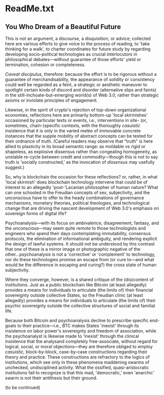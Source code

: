 # ReadMe.txt
## You Who Dream of a Beautiful Future

This is not an argument, a discourse, a disquisition, or advice; collected here are various efforts to give voice to the process of reading, to 'take thinking for a walk', to charter coordinates for future study by regarding developing socio-political technologies as crucial interlocutors in philosophical debates—without guarantee of those efforts' yield or termination, cohesion or completeness.

_Caveat discipulus_, therefore: because the effort is to be rigorous without a guarantee of merchandisability, the appearance of solidity or consistency could well be regarded as a feint, a strategic or aesthetic maneuver to spotlight certain kinds of discord and disorder (alternative slips and faints) in the still-inchoate-but-emerging world(s) of Web 3.0, rather than strategic axioms or inviolate principles of engagement.

Likewise, in the spirit of crypto's rejection of top-down organizational economies, reflections here are primarily bottom-up 'local skirmishes' occasioned by particular texts or events, i.e., interventions in site- (or, sometimes, chain-)specific contexts, with the thoroughly _casuistic_ insistence that it is only in the varied melée of immovable concrete instances that the supple mobility of abstract concepts can be tested for their ordnance of truth. (Careful readers may observe that "truth" is here allied to plasticity in its broad semantic range: as moldable vs rigid or shapeless, as explosive dissensus rather than congealing homogeneity, as unstable re-cycle between credit and commodity—though this is not to say truth is 'socially constructed,' as the invocation of _dissensus_ may usefully suggest.)

So, why is blockchain the occasion for these reflections? or, rather, in what 'local skirmish' does blockchain technology intervene that could be of interest to an allegedly 'post-'Lacanian philosopher of human nature? What can one schooled in the Freudian concepts of sex, subjectivity, and the unconscious have to offer to the heady combinations of governance mechanisms, monetary theories, political theologies, and technological change that are driving the nascent development of Web 3.0's emphasis on sovereign forms of digital life?

Psychoanalysis—with its focus on ambivalence, disagreement, fantasy, and the unconscious—may seem quite remote to those technologists and engineers who spend their days contemplating immutability, consensus protocols, the elimination of informational ambiguity, and rendering explicit the design of lawful systems. It should not be understood by this contrast that one of these is a mirror image or photographic negative of the other...psychoanalysis is not a 'corrective' or 'complement' to technology, nor do these technologies promise an escape from (or cure to—and what would be the difference in escaping and curing?) the cross state of human subjectivity.

Where they converge, however, is a shared critique of the (dis)content of institutions. Just as a public blockchain like Bitcoin (at least allegedly) provides a means for individuals to articulate (the limits of) their financial sovereignty outside collective States, so the Freudian clinic (at least allegedly) provides a means for individuals to articulate (the limits of) their psychic sovereignty outside the collective structures of social and familial life. 

Because both Bitcoin and psychoanalysis decline to prescribe specific end-goals to their practice—i.e., BTC makes States 'inexist' through its insistence on labor power's sovereignty and freedom of association, while the psychoanalyst is likewise made to 'inexist' through the clinical insistence that the analysand completely free-associate, without regard for logical, social, or moral objections—they are therefore obliged to employ _casuistic,_ block-by-block, case-by-case constructions regarding their theory and practice. These constructions are refractory to the logics of institutions, which see only in these phenomena maddening swarms of unchecked, undisciplined activity. What the ossified, quasi-aristocratic institutions fail to recognize is that this mad, 'democratic,' even 'anarchic' swarm is not their antithesis but their ground. 


(to be continued)
